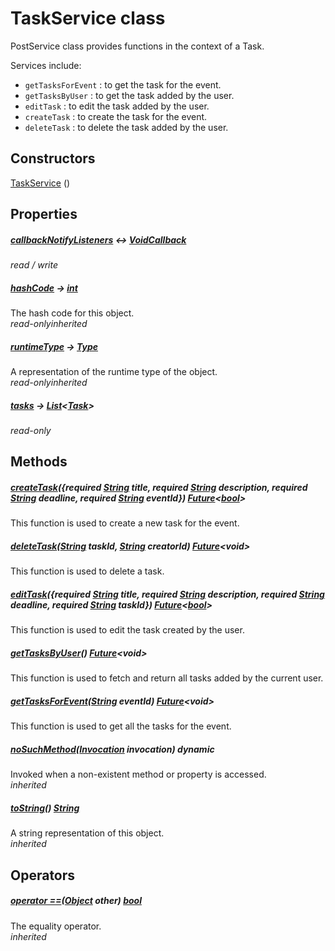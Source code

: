 


# TaskService class









<p>PostService class provides functions in the context of a Task.</p>
<p>Services include:</p>
<ul>
<li><code>getTasksForEvent</code> : to get the task for the event.</li>
<li><code>getTasksByUser</code> : to get the task added by the user.</li>
<li><code>editTask</code> : to edit the task added by the user.</li>
<li><code>createTask</code> : to create the task for the event.</li>
<li><code>deleteTask</code> : to delete the task added by the user.</li>
</ul>




## Constructors

[TaskService](../services_task_service/TaskService/TaskService.md) ()

   


## Properties

##### [callbackNotifyListeners](../services_task_service/TaskService/callbackNotifyListeners.md) &#8596; [VoidCallback](https://api.flutter.dev/flutter/dart-ui/VoidCallback.html)



  
_<span class="feature">read / write</span>_



##### [hashCode](https://api.flutter.dev/flutter/dart-core/Object/hashCode.html) &#8594; [int](https://api.flutter.dev/flutter/dart-core/int-class.html)



The hash code for this object.  
_<span class="feature">read-only</span><span class="feature">inherited</span>_



##### [runtimeType](https://api.flutter.dev/flutter/dart-core/Object/runtimeType.html) &#8594; [Type](https://api.flutter.dev/flutter/dart-core/Type-class.html)



A representation of the runtime type of the object.  
_<span class="feature">read-only</span><span class="feature">inherited</span>_



##### [tasks](../services_task_service/TaskService/tasks.md) &#8594; [List](https://api.flutter.dev/flutter/dart-core/List-class.html)&lt;[Task](../models_task_task_model/Task-class.md)>



  
_<span class="feature">read-only</span>_





## Methods

##### [createTask](../services_task_service/TaskService/createTask.md)({required [String](https://api.flutter.dev/flutter/dart-core/String-class.html) title, required [String](https://api.flutter.dev/flutter/dart-core/String-class.html) description, required [String](https://api.flutter.dev/flutter/dart-core/String-class.html) deadline, required [String](https://api.flutter.dev/flutter/dart-core/String-class.html) eventId}) [Future](https://api.flutter.dev/flutter/dart-async/Future-class.html)&lt;[bool](https://api.flutter.dev/flutter/dart-core/bool-class.html)>



This function is used to create a new task for the event.  




##### [deleteTask](../services_task_service/TaskService/deleteTask.md)([String](https://api.flutter.dev/flutter/dart-core/String-class.html) taskId, [String](https://api.flutter.dev/flutter/dart-core/String-class.html) creatorId) [Future](https://api.flutter.dev/flutter/dart-async/Future-class.html)&lt;void>



This function is used to delete a task.  




##### [editTask](../services_task_service/TaskService/editTask.md)({required [String](https://api.flutter.dev/flutter/dart-core/String-class.html) title, required [String](https://api.flutter.dev/flutter/dart-core/String-class.html) description, required [String](https://api.flutter.dev/flutter/dart-core/String-class.html) deadline, required [String](https://api.flutter.dev/flutter/dart-core/String-class.html) taskId}) [Future](https://api.flutter.dev/flutter/dart-async/Future-class.html)&lt;[bool](https://api.flutter.dev/flutter/dart-core/bool-class.html)>



This function is used to edit the task created by the user.  




##### [getTasksByUser](../services_task_service/TaskService/getTasksByUser.md)() [Future](https://api.flutter.dev/flutter/dart-async/Future-class.html)&lt;void>



This function is used to fetch and return all tasks added by the current user.  




##### [getTasksForEvent](../services_task_service/TaskService/getTasksForEvent.md)([String](https://api.flutter.dev/flutter/dart-core/String-class.html) eventId) [Future](https://api.flutter.dev/flutter/dart-async/Future-class.html)&lt;void>



This function is used to get all the tasks for the event.  




##### [noSuchMethod](https://api.flutter.dev/flutter/dart-core/Object/noSuchMethod.html)([Invocation](https://api.flutter.dev/flutter/dart-core/Invocation-class.html) invocation) dynamic



Invoked when a non-existent method or property is accessed.  
_<span class="feature">inherited</span>_



##### [toString](https://api.flutter.dev/flutter/dart-core/Object/toString.html)() [String](https://api.flutter.dev/flutter/dart-core/String-class.html)



A string representation of this object.  
_<span class="feature">inherited</span>_





## Operators

##### [operator ==](https://api.flutter.dev/flutter/dart-core/Object/operator_equals.html)([Object](https://api.flutter.dev/flutter/dart-core/Object-class.html) other) [bool](https://api.flutter.dev/flutter/dart-core/bool-class.html)



The equality operator.  
_<span class="feature">inherited</span>_
















